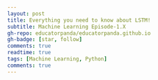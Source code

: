 ```yaml
---
layout: post
title: Everything you need to know about LSTM!
subtitle: Machine Learning Episode-1.X
gh-repo: educatorpanda/educatorpanda.github.io
gh-badge: [star, follow]
comments: true
readtime: true
tags: [Machine Learning, Python]
comments: true
---
```

